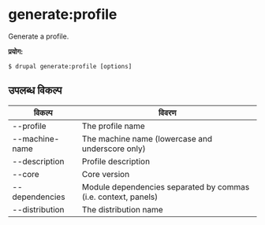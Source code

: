 # generate:profile
Generate a profile.

**प्रयोग:**
```
$ drupal generate:profile [options]
```

## उपलब्ध विकल्प
विकल्प | विवरण
-------|-------------
--profile | The profile name
--machine-name | The machine name (lowercase and underscore only)
--description | Profile description
--core | Core version
--dependencies | Module dependencies separated by commas (i.e. context, panels)
--distribution | The distribution name
